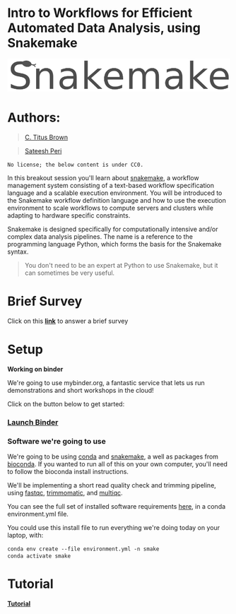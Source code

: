 Intro to Workflows for Efficient Automated Data Analysis, using Snakemake
===
![logo](/img/smake_logo.png)

# Authors:
> [C. Titus Brown](titus@idyll.org)

> [Sateesh Peri](https://sateeshperi.github.io/)

```
No license; the below content is under CC0.
```

In this breakout session you'll learn about [snakemake](https://snakemake.readthedocs.io/en/stable/), a workflow management system consisting of a text-based workflow specification language and a scalable execution environment. You will be introduced to the Snakemake workflow definition language and how to use the execution environment to scale workflows to compute servers and clusters while adapting to hardware specific constraints. 

Snakemake is designed specifically for computationally intensive and/or complex data analysis pipelines. The name is a reference to the programming language Python, which forms the basis for the Snakemake syntax. 
>  You don't need to be an expert at Python to use Snakemake, but it can sometimes be very useful.


# Brief Survey

Click on this [**link**](https://goo.gl/forms/zRYziI86hQxuGkn13) to answer a brief survey


# Setup

**Working on binder**

We're going to use mybinder.org, a fantastic service that lets us run demonstrations and short workshops in the cloud! 

Click on the button below to get started:


### [**Launch Binder**](https://mybinder.org/v2/gh/ctb/2019-snakemake-ucdavis/feb2019?urlpath=rstudio) 


### Software we're going to use

We're going to be using [conda](https://conda.io/en/latest/) and [snakemake](https://snakemake.readthedocs.io/en/stable/), a well as packages from [bioconda](https://bioconda.github.io/). If you wanted to run all of this on your own computer, you'll need to follow the bioconda install instructions.

We'll be implementing a short read quality check and trimming pipeline, using [fastqc](https://www.bioinformatics.babraham.ac.uk/projects/fastqc/), [trimmomatic](http://www.usadellab.org/cms/?page=trimmomatic), and [multiqc](https://multiqc.info/).

You can see the full set of installed software requirements [here](https://github.com/ctb/2019-snakemake-ucdavis/blob/master/binder/environment.yml), in a conda environment.yml file.

You could use this install file to run everything we're doing today on your laptop, with:

```
conda env create --file environment.yml -n smake
conda activate smake
```

# Tutorial

[**Tutorial**](https://snakemake2019.readthedocs.io/en/latest/tutorial.html)